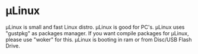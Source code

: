 # μLinux
μLinux is small and fast Linux distro. μLinux is good for PC's. μLinux uses "gustpkg" as packages manager. If you want compile packages for μLinux, please use "woker" for this. μLinux is booting in ram or from Disc/USB Flash Drive.
